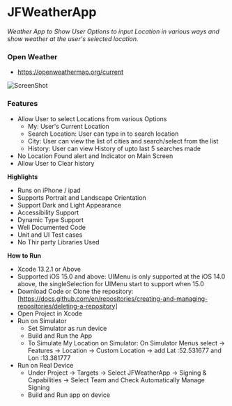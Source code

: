 # JFWeatherApp

*Weather App to Show User Options to input Location in various ways and show weather at the user's selected location.*

### Open Weather
 - https://openweathermap.org/current

![ScreenShot](https://user-images.githubusercontent.com/9990064/218646403-65f47a6d-1de2-4bad-bc1b-f05690df9187.png)


### Features
- Allow User to select Locations from various Options
  - My: User's Current Location
  - Search Location: User can type in to search location
  - City: User can view the list of cities and search/select from the list
  - History: User can view History of upto last 5 searches made
- No Location Found alert and Indicator on Main Screen
- Allow User to Clear history


**Highlights**
- Runs on iPhone / ipad
- Supports Portrait and Landscape Orientation
- Support Dark and Light Appearance
- Accessibility Support
- Dynamic Type Support
- Well Documented Code
- Unit and UI Test cases
- No Thir party Libraries Used


**How to Run**

- Xcode 13.2.1 or Above
- Supported iOS 15.0 and above:
    UIMenu is only supported at the iOS 14.0 above, the singleSelection for UIMenu start to support when 15.0
- Download Code or Clone the repository: [https://docs.github.com/en/repositories/creating-and-managing-repositories/deleting-a-repository]
- Open Project in Xcode
- Run on Simulator
  - Set Simulator as run device
  - Build and Run the App
  - To Simulate My Location on Simulator:
         On Simulator Menus select -> Features -> Location -> Custom Location -> add Lat :52.531677 and Lon :13.381777 
- Run on Real Device 
  - Under Project -> Targets -> Select JFWeatherApp -> Signing & Capabilities -> Select Team and Check Automatically Manage Signing
  - Build and Run app on device



